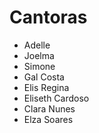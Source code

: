 # Cantoras

* Adelle
* Joelma
* Simone
* Gal Costa
* Elis Regina
* Eliseth Cardoso
* Clara Nunes
* Elza Soares
